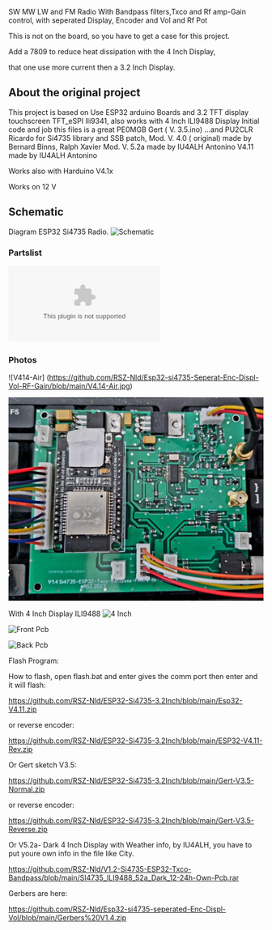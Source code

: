 SW MW LW and FM Radio  With Bandpass filters,Txco and Rf amp-Gain control, with seperated Display, Encoder and Vol and Rf Pot

This is not on the board, so you have to get a case for this project.

Add a 7809 to reduce heat dissipation with the 4 Inch Display, 

that one use more current then a 3.2 Inch Display.

## About the original project
This project is based on 
Use ESP32 arduino Boards and 3.2 TFT display touchscreen TFT_eSPI Ili9341, also works with 4 Inch ILI9488 Display
Initial code and job this files is a great PE0MGB Gert ( V. 3.5.ino) ...and PU2CLR Ricardo for Si4735 library and SSB patch,
Mod. V. 4.0 ( original) made by Bernard Binns, Ralph Xavier
Mod. V. 5.2a made by  IU4ALH Antonino
V4.11 made by  IU4ALH Antonino

Works also with Harduino V4.1x





Works on 12 V 
## Schematic
Diagram ESP32 Si4735 Radio.
![Schematic](https://github.com/RSZ-Nld/Esp32-si4735-seperated-Enc-Displ-Vol/blob/main/Diagram-V1.4.jpg  )
### Partslist
![Partslist](https://github.com/RSZ-Nld/Esp32-si4735-Seperat-Enc-Displ-Vol-RF-Gain/blob/main/Parts-Si4735-Bandpass-Txco-Radio-Sep-Display.doc  )
### Photos
![V414-Air] (https://github.com/RSZ-Nld/Esp32-si4735-Seperat-Enc-Displ-Vol-RF-Gain/blob/main/V4.14-Air.jpg)

![Pcb](https://github.com/RSZ-Nld/Esp32-si4735-Seperat-Enc-Displ-Vol-RF-Gain/blob/main/pcb.jpg)

With 4 Inch Display ILI9488
![4 Inch](https://github.com/RSZ-Nld/Esp32-si4735-seperated-Enc-Displ-Vol/blob/main/111.jpg )

![Front Pcb](https://github.com/RSZ-Nld/Esp32-si4735-seperated-Enc-Displ-Vol/blob/main/Front-Pcb-V1.4.JPG )

![Back Pcb](https://github.com/RSZ-Nld/Esp32-si4735-seperated-Enc-Displ-Vol/blob/main/Back-Pcb-V1.4.JPG )


Flash Program:

How to flash, open flash.bat and enter gives the comm port then enter and it will flash:

https://github.com/RSZ-Nld/ESP32-Si4735-3.2Inch/blob/main/Esp32-V4.11.zip

or reverse encoder:

https://github.com/RSZ-Nld/ESP32-Si4735-3.2Inch/blob/main/ESP32-V4.11-Rev.zip

Or Gert sketch V3.5:

https://github.com/RSZ-Nld/ESP32-Si4735-3.2Inch/blob/main/Gert-V3.5-Normal.zip

or reverse encoder:

https://github.com/RSZ-Nld/ESP32-Si4735-3.2Inch/blob/main/Gert-V3.5-Reverse.zip

Or  V5.2a- Dark 4 Inch Display with Weather info, by IU4ALH, you have to put youre own info in the file like City.

https://github.com/RSZ-Nld/V1.2-Si4735-ESP32-Txco-Bandpass/blob/main/SI4735_ILI9488_52a_Dark_12-24h-Own-Pcb.rar




Gerbers are here:

https://github.com/RSZ-Nld/Esp32-si4735-seperated-Enc-Displ-Vol/blob/main/Gerbers%20V1.4.zip







